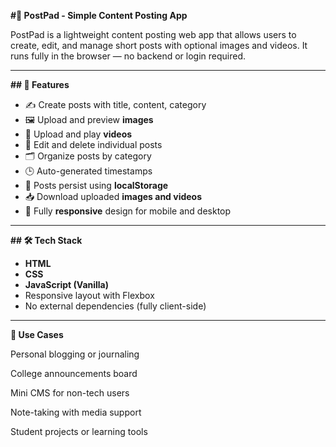 **#📝 PostPad - Simple Content Posting App**

PostPad is a lightweight content posting web app that allows users to create, edit, and manage short posts with optional images and videos. It runs fully in the browser — no backend or login required.

---

**## 🚀 Features**

- ✍️ Create posts with title, content, category
- 🖼 Upload and preview **images**
- 🎥 Upload and play **videos**
- 🔄 Edit and delete individual posts
- 🗂 Organize posts by category
- 🕒 Auto-generated timestamps
- 💾 Posts persist using **localStorage**
- 📥 Download uploaded **images and videos**
- 📱 Fully **responsive** design for mobile and desktop

---


**## 🛠 Tech Stack**

- **HTML**
- **CSS**
- **JavaScript (Vanilla)**
- Responsive layout with Flexbox
- No external dependencies (fully client-side)

---

**📌 Use Cases**

Personal blogging or journaling

College announcements board

Mini CMS for non-tech users

Note-taking with media support

Student projects or learning tools

